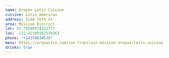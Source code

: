 ```yaml
---
name: Arepas Latin Cuisine
cuisine: Latin American
address: 3198 16th St
area: Mission District
lat: 37.76506974322717
lon: -122.42399182539363
phone: "+14159634535"
menu: https://arepasfco.com/san-francisco-mission-arepas-latin-cuisine-sfco-food-menu
drinks: true
---
```

